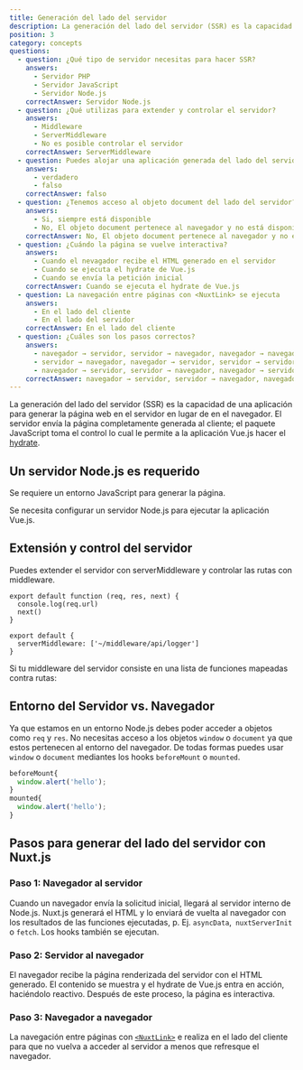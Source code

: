 ```yaml
---
title: Generación del lado del servidor
description: La generación del lado del servidor (SSR) es la capacidad de una aplicación para generar la página web en el servidor en lugar de en el navegador.
position: 3
category: concepts
questions:
  - question: ¿Qué tipo de servidor necesitas para hacer SSR?
    answers:
      - Servidor PHP
      - Servidor JavaScript
      - Servidor Node.js
    correctAnswer: Servidor Node.js
  - question: ¿Qué utilizas para extender y controlar el servidor?
    answers:
      - Middleware
      - ServerMiddleware
      - No es posible controlar el servidor
    correctAnswer: ServerMiddleware
  - question: Puedes alojar una aplicación generada del lado del servidor en un proveedor de alojamiento serverless
    answers:
      - verdadero
      - falso
    correctAnswer: falso
  - question: ¿Tenemos acceso al objeto document del lado del servidor?
    answers:
      - Si, siempre está disponible
      - No, El objeto document pertenece al navegador y no está disponible en el servidor
    correctAnswer: No, El objeto document pertenece al navegador y no está disponible en el servidor
  - question: ¿Cuándo la página se vuelve interactiva?
    answers:
      - Cuando el nevagador recibe el HTML generado en el servidor
      - Cuando se ejecuta el hydrate de Vue.js
      - Cuando se envía la petición inicial
    correctAnswer: Cuando se ejecuta el hydrate de Vue.js
  - question: La navegación entre páginas con <NuxtLink> se ejecuta
    answers:
      - En el lado del cliente
      - En el lado del servidor
    correctAnswer: En el lado del cliente
  - question: ¿Cuáles son los pasos correctos?
    answers:
      - navegador → servidor, servidor → navegador, navegador → navegador
      - servidor → navegador, navegador → servidor, servidor → servidor
      - navegador → servidor, servidor → navegador, navegador → servidor
    correctAnswer: navegador → servidor, servidor → navegador, navegador → navegador
---
```


La generación del lado del servidor (SSR) es la capacidad de una aplicación para generar la página web en el servidor en lugar de en el navegador. El servidor envía la página completamente generada al cliente; el paquete JavaScript toma el control lo cual le permite a la aplicación Vue.js hacer el [hydrate](https://ssr.vuejs.org/guide/hydration.html).

## Un servidor Node.js es requerido

Se requiere un entorno JavaScript para generar la página.

Se necesita configurar un servidor Node.js para ejecutar la aplicación Vue.js.

## Extensión y control del servidor

Puedes extender el servidor con serverMiddleware y controlar las rutas con middleware.

```js{}[middleware/api/logger.js]
export default function (req, res, next) {
  console.log(req.url)
  next()
}
```

```js{}[nuxt.config.js]
export default {
  serverMiddleware: ['~/middleware/api/logger']
}
```

Si tu middleware del servidor consiste en una lista de funciones mapeadas contra rutas:

## Entorno del Servidor vs. Navegador

Ya que estamos en un entorno Node.js debes poder acceder a objetos como `req` y `res`. No necesitas acceso a los objetos `window` o `document` ya que estos pertenecen al entorno del navegador. De todas formas puedes usar `window` o `document` mediantes los hooks `beforeMount` o `mounted`.

```js
beforeMount{
  window.alert('hello');
}
mounted{
  window.alert('hello');
}
```

## Pasos para generar del lado del servidor con Nuxt.js

### Paso 1: Navegador al servidor

Cuando un navegador envía la solicitud inicial, llegará al servidor interno de Node.js. Nuxt.js generará el HTML y lo enviará de vuelta al navegador con los resultados de las funciones ejecutadas, p. Ej. `asyncData`,` nuxtServerInit` o `fetch`. Los hooks también se ejecutan.

### Paso 2: Servidor al navegador

El navegador recibe la página renderizada del servidor con el HTML generado. El contenido se muestra y el hydrate de Vue.js entra en acción, haciéndolo reactivo. Después de este proceso, la página es interactiva.

### Paso 3: Navegador a navegador

La navegación entre páginas con [`<NuxtLink>`](/guides/features/nuxt-components#the-nuxtlink-component) e realiza en el lado del cliente para que no vuelva a acceder al servidor a menos que refresque el navegador.

<quiz :questions="questions"></quiz>

